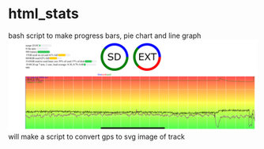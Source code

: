 # html_stats
bash script to make progress bars, pie chart and line graph
![graphs web page](IMG_3585.jpeg)
will make a script to convert gps to svg image of track
